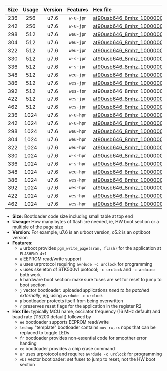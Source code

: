 |Size|Usage|Version|Features|Hex file|
|:-:|:-:|:-:|:-:|:--|
|236|256|u7.6|`w-u-jpr`|[at90usb646_8mhz_1000000bps_ur_vbl.hex](https://raw.githubusercontent.com/stefanrueger/urboot/main/at90usb646_8mhz_1000000bps_ur_vbl.hex)|
|242|256|u7.6|`w-u-jpr`|[at90usb646_8mhz_1000000bps_lednop_ur_vbl.hex](https://raw.githubusercontent.com/stefanrueger/urboot/main/at90usb646_8mhz_1000000bps_lednop_ur_vbl.hex)|
|298|512|u7.6|`weu-jpr`|[at90usb646_8mhz_1000000bps_ee_ur_vbl.hex](https://raw.githubusercontent.com/stefanrueger/urboot/main/at90usb646_8mhz_1000000bps_ee_ur_vbl.hex)|
|304|512|u7.6|`weu-jpr`|[at90usb646_8mhz_1000000bps_ee_lednop_ur_vbl.hex](https://raw.githubusercontent.com/stefanrueger/urboot/main/at90usb646_8mhz_1000000bps_ee_lednop_ur_vbl.hex)|
|322|512|u7.6|`weu-jpr`|[at90usb646_8mhz_1000000bps_ee_lednop_fr_ur_vbl.hex](https://raw.githubusercontent.com/stefanrueger/urboot/main/at90usb646_8mhz_1000000bps_ee_lednop_fr_ur_vbl.hex)|
|330|512|u7.6|`w-s-jpr`|[at90usb646_8mhz_1000000bps_vbl.hex](https://raw.githubusercontent.com/stefanrueger/urboot/main/at90usb646_8mhz_1000000bps_vbl.hex)|
|336|512|u7.6|`w-s-jpr`|[at90usb646_8mhz_1000000bps_lednop_vbl.hex](https://raw.githubusercontent.com/stefanrueger/urboot/main/at90usb646_8mhz_1000000bps_lednop_vbl.hex)|
|348|512|u7.6|`weu-jpr`|[at90usb646_8mhz_1000000bps_ee_lednop_fr_ce_ur_vbl.hex](https://raw.githubusercontent.com/stefanrueger/urboot/main/at90usb646_8mhz_1000000bps_ee_lednop_fr_ce_ur_vbl.hex)|
|386|512|u7.6|`wes-jpr`|[at90usb646_8mhz_1000000bps_ee_vbl.hex](https://raw.githubusercontent.com/stefanrueger/urboot/main/at90usb646_8mhz_1000000bps_ee_vbl.hex)|
|392|512|u7.6|`wes-jpr`|[at90usb646_8mhz_1000000bps_ee_lednop_vbl.hex](https://raw.githubusercontent.com/stefanrueger/urboot/main/at90usb646_8mhz_1000000bps_ee_lednop_vbl.hex)|
|422|512|u7.6|`wes-jpr`|[at90usb646_8mhz_1000000bps_ee_lednop_fr_vbl.hex](https://raw.githubusercontent.com/stefanrueger/urboot/main/at90usb646_8mhz_1000000bps_ee_lednop_fr_vbl.hex)|
|462|512|u7.6|`wes-jpr`|[at90usb646_8mhz_1000000bps_ee_lednop_fr_ce_vbl.hex](https://raw.githubusercontent.com/stefanrueger/urboot/main/at90usb646_8mhz_1000000bps_ee_lednop_fr_ce_vbl.hex)|
|236|1024|u7.6|`w-u-hpr`|[at90usb646_8mhz_1000000bps_ur.hex](https://raw.githubusercontent.com/stefanrueger/urboot/main/at90usb646_8mhz_1000000bps_ur.hex)|
|242|1024|u7.6|`w-u-hpr`|[at90usb646_8mhz_1000000bps_lednop_ur.hex](https://raw.githubusercontent.com/stefanrueger/urboot/main/at90usb646_8mhz_1000000bps_lednop_ur.hex)|
|298|1024|u7.6|`weu-hpr`|[at90usb646_8mhz_1000000bps_ee_ur.hex](https://raw.githubusercontent.com/stefanrueger/urboot/main/at90usb646_8mhz_1000000bps_ee_ur.hex)|
|304|1024|u7.6|`weu-hpr`|[at90usb646_8mhz_1000000bps_ee_lednop_ur.hex](https://raw.githubusercontent.com/stefanrueger/urboot/main/at90usb646_8mhz_1000000bps_ee_lednop_ur.hex)|
|322|1024|u7.6|`weu-hpr`|[at90usb646_8mhz_1000000bps_ee_lednop_fr_ur.hex](https://raw.githubusercontent.com/stefanrueger/urboot/main/at90usb646_8mhz_1000000bps_ee_lednop_fr_ur.hex)|
|330|1024|u7.6|`w-s-hpr`|[at90usb646_8mhz_1000000bps.hex](https://raw.githubusercontent.com/stefanrueger/urboot/main/at90usb646_8mhz_1000000bps.hex)|
|336|1024|u7.6|`w-s-hpr`|[at90usb646_8mhz_1000000bps_lednop.hex](https://raw.githubusercontent.com/stefanrueger/urboot/main/at90usb646_8mhz_1000000bps_lednop.hex)|
|348|1024|u7.6|`weu-hpr`|[at90usb646_8mhz_1000000bps_ee_lednop_fr_ce_ur.hex](https://raw.githubusercontent.com/stefanrueger/urboot/main/at90usb646_8mhz_1000000bps_ee_lednop_fr_ce_ur.hex)|
|386|1024|u7.6|`wes-hpr`|[at90usb646_8mhz_1000000bps_ee.hex](https://raw.githubusercontent.com/stefanrueger/urboot/main/at90usb646_8mhz_1000000bps_ee.hex)|
|392|1024|u7.6|`wes-hpr`|[at90usb646_8mhz_1000000bps_ee_lednop.hex](https://raw.githubusercontent.com/stefanrueger/urboot/main/at90usb646_8mhz_1000000bps_ee_lednop.hex)|
|422|1024|u7.6|`wes-hpr`|[at90usb646_8mhz_1000000bps_ee_lednop_fr.hex](https://raw.githubusercontent.com/stefanrueger/urboot/main/at90usb646_8mhz_1000000bps_ee_lednop_fr.hex)|
|462|1024|u7.6|`wes-hpr`|[at90usb646_8mhz_1000000bps_ee_lednop_fr_ce.hex](https://raw.githubusercontent.com/stefanrueger/urboot/main/at90usb646_8mhz_1000000bps_ee_lednop_fr_ce.hex)|

- **Size:** Bootloader code size including small table at top end
- **Useage:** How many bytes of flash are needed, ie, HW boot section or a multiple of the page size
- **Version:** For example, u7.6 is an urboot version, o5.2 is an optiboot version
- **Features:**
  + `w` urboot provides `pgm_write_page(sram, flash)` for the application at `FLASHEND-4+1`
  + `e` EEPROM read/write support
  + `u` uses urprotocol requiring `avrdude -c urclock` for programming
  + `s` uses skeleton of STK500v1 protocol; `-c urclock` and `-c arduino` both work
  + `h` hardware boot section: make sure fuses are set for reset to jump to boot section
  + `j` vector bootloader: uploaded applications *need to be patched externally*, eg, using `avrdude -c urclock`
  + `p` bootloader protects itself from being overwritten
  + `r` preserves reset flags for the application in the register R2
- **Hex file:** typically MCU name, oscillator frequency (16 MHz default) and baud rate (115200 default) followed by
  + `ee` bootloader supports EEPROM read/write
  + `lednop` "template" bootloader contains `mov rx,rx` nops that can be replaced to toggle LEDs
  + `fr` bootloader provides non-essential code for smoother error handing
  + `ce` bootloader provides a chip erase command
  + `ur` uses urprotocol and requires `avrdude -c urclock` for programming
  + `vbl` vector bootloader: set fuses to jump to reset, not the HW boot section
